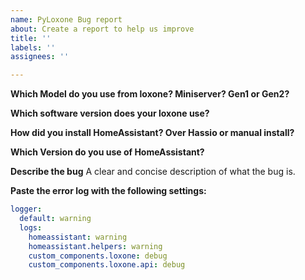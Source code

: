 ```yaml
---
name: PyLoxone Bug report
about: Create a report to help us improve
title: ''
labels: ''
assignees: ''

---
```


**Which Model do you use from loxone? Miniserver? Gen1 or Gen2?**

**Which software version does your loxone use?**

**How did you install HomeAssistant? Over Hassio or manual install?**

**Which Version do you use of HomeAssistant?**

**Describe the bug**
A clear and concise description of what the bug is.

**Paste the error log with the following settings:**
```yaml
logger:
  default: warning
  logs:
    homeassistant: warning
    homeassistant.helpers: warning
    custom_components.loxone: debug
    custom_components.loxone.api: debug
```
